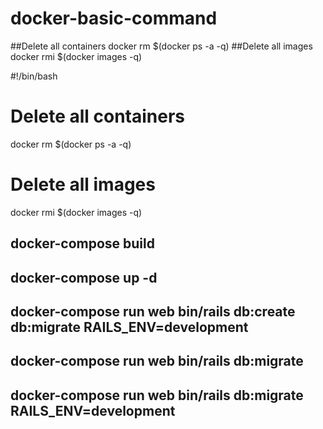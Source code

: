 # docker-basic-command

##Delete all containers
docker rm $(docker ps -a -q)
##Delete all images
docker rmi $(docker images -q)

#!/bin/bash
# Delete all containers
docker rm $(docker ps -a -q)
# Delete all images
docker rmi $(docker images -q)



## docker-compose build
## docker-compose up -d

## docker-compose run web bin/rails db:create db:migrate RAILS_ENV=development
## docker-compose run web bin/rails db:migrate
## docker-compose run web bin/rails db:migrate RAILS_ENV=development
